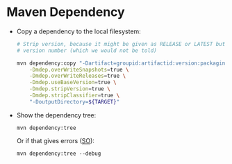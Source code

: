 # Maven Dependency

* Copy a dependency to the local filesystem:
    
    ```bash
    # Strip version, because it might be given as RELEASE or LATEST but the resolved dependency will have the real
    # version number (which we would not be told)
    
    mvn dependency:copy "-Dartifact=groupid:artifactid:version:packaging:classifier" \
        -Dmdep.overWriteSnapshots=true \
        -Dmdep.overWriteReleases=true \
        -Dmdep.useBaseVersion=true \
        -Dmdep.stripVersion=true \
        -Dmdep.stripClassifier=true \
        "-DoutputDirectory=${TARGET}"
    ```

* Show the dependency tree:

    ```
    mvn dependency:tree
    ```
    
    Or if that gives errors ([SO](https://stackoverflow.com/a/16694049/125246)):
    
    ```
    mvn dependency:tree --debug
    ```
